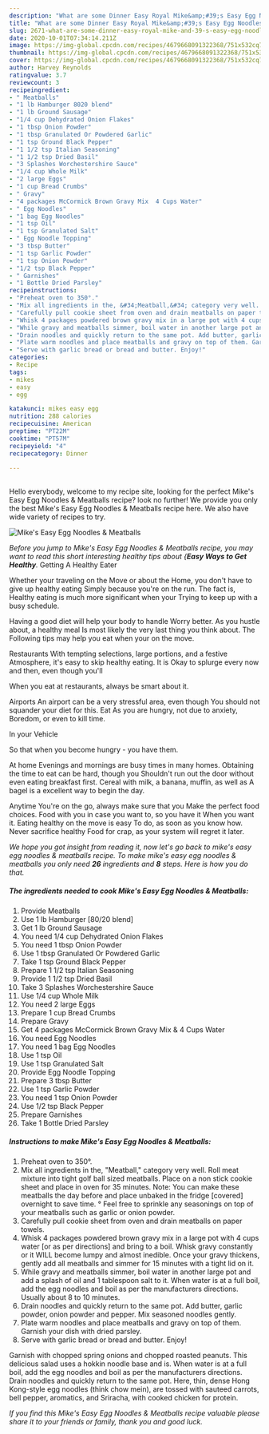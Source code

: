 ```yaml
---
description: "What are some Dinner Easy Royal Mike&amp;#39;s Easy Egg Noodles &amp;amp; Meatballs"
title: "What are some Dinner Easy Royal Mike&amp;#39;s Easy Egg Noodles &amp;amp; Meatballs"
slug: 2671-what-are-some-dinner-easy-royal-mike-and-39-s-easy-egg-noodles-and-amp-meatballs
date: 2020-10-01T07:34:14.211Z
image: https://img-global.cpcdn.com/recipes/4679668091322368/751x532cq70/mikes-easy-egg-noodles-meatballs-recipe-main-photo.jpg
thumbnail: https://img-global.cpcdn.com/recipes/4679668091322368/751x532cq70/mikes-easy-egg-noodles-meatballs-recipe-main-photo.jpg
cover: https://img-global.cpcdn.com/recipes/4679668091322368/751x532cq70/mikes-easy-egg-noodles-meatballs-recipe-main-photo.jpg
author: Harvey Reynolds
ratingvalue: 3.7
reviewcount: 3
recipeingredient:
- " Meatballs"
- "1 lb Hamburger 8020 blend"
- "1 lb Ground Sausage"
- "1/4 cup Dehydrated Onion Flakes"
- "1 tbsp Onion Powder"
- "1 tbsp Granulated Or Powdered Garlic"
- "1 tsp Ground Black Pepper"
- "1 1/2 tsp Italian Seasoning"
- "1 1/2 tsp Dried Basil"
- "3 Splashes Worchestershire Sauce"
- "1/4 cup Whole Milk"
- "2 large Eggs"
- "1 cup Bread Crumbs"
- " Gravy"
- "4 packages McCormick Brown Gravy Mix  4 Cups Water"
- " Egg Noodles"
- "1 bag Egg Noodles"
- "1 tsp Oil"
- "1 tsp Granulated Salt"
- " Egg Noodle Topping"
- "3 tbsp Butter"
- "1 tsp Garlic Powder"
- "1 tsp Onion Powder"
- "1/2 tsp Black Pepper"
- " Garnishes"
- "1 Bottle Dried Parsley"
recipeinstructions:
- "Preheat oven to 350°."
- "Mix all ingredients in the, &#34;Meatball,&#34; category very well. Roll meat mixture into tight golf ball sized meatballs. Place on a non stick cookie sheet and place in oven for 35 minutes. Note: You can make these meatballs the day before and place unbaked in the fridge [covered] overnight to save time. ° Feel free to sprinkle any seasonings on top of your meatballs such as garlic or onion powder."
- "Carefully pull cookie sheet from oven and drain meatballs on paper towels."
- "Whisk 4 packages powdered brown gravy mix in a large pot with 4 cups water [or as per directions] and bring to a boil. Whisk gravy constantly or it WILL become lumpy and almost inedible. Once your gravy thickens, gently add all meatballs and simmer for 15 minutes with a tight lid on it."
- "While gravy and meatballs simmer, boil water in another large pot and add a splash of oil and 1 tablespoon salt to it. When water is at a full boil, add the egg noodles and boil as per the manufacturers directions. Usually about 8 to 10 minutes."
- "Drain noodles and quickly return to the same pot. Add butter, garlic powder, onion powder and pepper. Mix seasoned noodles gently."
- "Plate warm noodles and place meatballs and gravy on top of them. Garnish your dish with dried parsley."
- "Serve with garlic bread or bread and butter. Enjoy!"
categories:
- Recipe
tags:
- mikes
- easy
- egg

katakunci: mikes easy egg 
nutrition: 288 calories
recipecuisine: American
preptime: "PT22M"
cooktime: "PT57M"
recipeyield: "4"
recipecategory: Dinner

---
```

<br>
Hello everybody, welcome to my recipe site, looking for the perfect Mike&#39;s Easy Egg Noodles &amp; Meatballs recipe? look no further! We provide you only the best Mike&#39;s Easy Egg Noodles &amp; Meatballs recipe here. We also have wide variety of recipes to try.
<br>


![Mike&#39;s Easy Egg Noodles &amp; Meatballs](https://img-global.cpcdn.com/recipes/4679668091322368/751x532cq70/mikes-easy-egg-noodles-meatballs-recipe-main-photo.jpg)

<i>Before you jump to Mike&#39;s Easy Egg Noodles &amp; Meatballs recipe, you may want to read this short interesting healthy tips about {<strong>Easy Ways to Get Healthy</strong>.</i>
Getting A Healthy Eater

Whether your traveling on the Move or about the
Home, you don't have to give up healthy eating
Simply because you're on the run. The fact is,
Healthy eating is much more significant when your
Trying to keep up with a busy schedule.

Having a good diet will help your body to handle
Worry better. As you hustle about, a healthy meal
Is most likely the very last thing you think about. The
Following tips may help you eat when your on the move.

Restaurants
With tempting selections, large portions, and a festive
Atmosphere, it's easy to skip healthy eating. It is 
Okay to splurge every now and then, even though you'll

When you eat at restaurants, always be smart
about it.

Airports
An airport can be a very stressful area, even though 
You should not squander your diet for this. Eat
As you are hungry, not due to anxiety,
Boredom, or even to kill time.

In your Vehicle 

So that when you become hungry - you have them.

At home
Evenings and mornings are busy times in many homes.
Obtaining the time to eat can be hard, though you
Shouldn't run out the door without even eating breakfast
first. Cereal with milk, a banana, muffin, as well as 
A bagel is a excellent way to begin the day.

Anytime You're on the go, always make sure that you
Make the perfect food choices. 
Food with you in case you want to, so you have it
When you want it. Eating healthy on the move is easy
To do, as soon as you know how. Never sacrifice healthy
Food for crap, as your system will regret it later.


<i>We hope you got insight from reading it, now let's go back to mike&#39;s easy egg noodles &amp; meatballs recipe. To make mike&#39;s easy egg noodles &amp; meatballs you only need <strong>26</strong> ingredients and <strong>8</strong> steps. Here is how you do that.
</i>

##### The ingredients needed to cook Mike&#39;s Easy Egg Noodles &amp; Meatballs:

1. Provide  Meatballs
1. Use 1 lb Hamburger [80/20 blend]
1. Get 1 lb Ground Sausage
1. You need 1/4 cup Dehydrated Onion Flakes
1. You need 1 tbsp Onion Powder
1. Use 1 tbsp Granulated Or Powdered Garlic
1. Take 1 tsp Ground Black Pepper
1. Prepare 1 1/2 tsp Italian Seasoning
1. Provide 1 1/2 tsp Dried Basil
1. Take 3 Splashes Worchestershire Sauce
1. Use 1/4 cup Whole Milk
1. You need 2 large Eggs
1. Prepare 1 cup Bread Crumbs
1. Prepare  Gravy
1. Get 4 packages McCormick Brown Gravy Mix &amp; 4 Cups Water
1. You need  Egg Noodles
1. You need 1 bag Egg Noodles
1. Use 1 tsp Oil
1. Use 1 tsp Granulated Salt
1. Provide  Egg Noodle Topping
1. Prepare 3 tbsp Butter
1. Use 1 tsp Garlic Powder
1. You need 1 tsp Onion Powder
1. Use 1/2 tsp Black Pepper
1. Prepare  Garnishes
1. Take 1 Bottle Dried Parsley


##### Instructions to make Mike&#39;s Easy Egg Noodles &amp; Meatballs:

1. Preheat oven to 350°.
1. Mix all ingredients in the, &#34;Meatball,&#34; category very well. Roll meat mixture into tight golf ball sized meatballs. Place on a non stick cookie sheet and place in oven for 35 minutes. Note: You can make these meatballs the day before and place unbaked in the fridge [covered] overnight to save time. ° Feel free to sprinkle any seasonings on top of your meatballs such as garlic or onion powder.
1. Carefully pull cookie sheet from oven and drain meatballs on paper towels.
1. Whisk 4 packages powdered brown gravy mix in a large pot with 4 cups water [or as per directions] and bring to a boil. Whisk gravy constantly or it WILL become lumpy and almost inedible. Once your gravy thickens, gently add all meatballs and simmer for 15 minutes with a tight lid on it.
1. While gravy and meatballs simmer, boil water in another large pot and add a splash of oil and 1 tablespoon salt to it. When water is at a full boil, add the egg noodles and boil as per the manufacturers directions. Usually about 8 to 10 minutes.
1. Drain noodles and quickly return to the same pot. Add butter, garlic powder, onion powder and pepper. Mix seasoned noodles gently.
1. Plate warm noodles and place meatballs and gravy on top of them. Garnish your dish with dried parsley.
1. Serve with garlic bread or bread and butter. Enjoy!


Garnish with chopped spring onions and chopped roasted peanuts. This delicious salad uses a hokkin noodle base and is. When water is at a full boil, add the egg noodles and boil as per the manufacturers directions. Drain noodles and quickly return to the same pot. Here, thin, dense Hong Kong-style egg noodles (think chow mein), are tossed with sauteed carrots, bell pepper, aromatics, and Sriracha, with cooked chicken for protein. 

<i>If you find this Mike&#39;s Easy Egg Noodles &amp; Meatballs recipe valuable please share it to your friends or family, thank you and good luck.</i>
